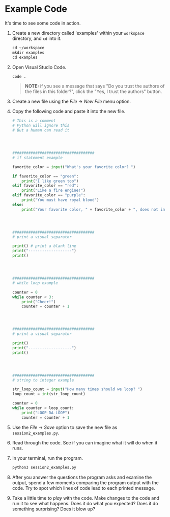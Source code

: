 # Example Code

It's time to see some code in action.

1. Create a new directory called 'examples' within your `workspace` directory, and `cd` into it.

    ```txt
    cd ~/workspace
    mkdir examples
    cd examples
    ```

1. Open Visual Studio Code.

    ```txt
    code .
    ```

    > **NOTE:** if you see a message that says "Do you trust the authors of the files in this folder?", click the "Yes, I trust the authors" button.

1. Create a new file using the _File_ -> _New File_ menu option.

1. Copy the following code and paste it into the new file.

    ```python
    # This is a comment
    # Python will ignore this
    # But a human can read it




    ####################################
    # if statement example

    favorite_color = input("What's your favorite color? ")

    if favorite_color == "green":
        print("I like green too")
    elif favorite_color == "red":
        print("Like a fire engine!")
    elif favorite_color == "purple":
        print("You must have royal blood")
    else:
        print("Your favorite color, " + favorite_color + ", does not interest me")




    ####################################
    # print a visual separator

    print() # print a blank line
    print("-------------------")
    print()




    ####################################
    # while loop example

    counter = 0
    while counter < 3:
        print("Cheer!")
        counter = counter + 1




    ####################################
    # print a visual separator

    print()
    print("-------------------")
    print()




    ####################################
    # string to integer example

    str_loop_count = input("How many times should we loop? ")
    loop_count = int(str_loop_count)

    counter = 0
    while counter < loop_count:
        print("LOOP-DA-LOOP")
        counter = counter + 1
    ```
1. Use the _File_ -> _Save_ option to save the new file as `session2_examples.py`.
1. Read through the code. See if you can imagine what it will do when it runs.
1. In your terminal, run the program.

    ```txt
    python3 session2_examples.py
    ```
1. After you answer the questions the program asks and examine the output, spend a few moments comparing the program output with the code. Try to spot which lines of code lead to each printed message.
1. Take a little time to _play_ with the code. Make changes to the code and run it to see what happens. Does it do what you expected? Does it do something surprising? Does it blow up?
